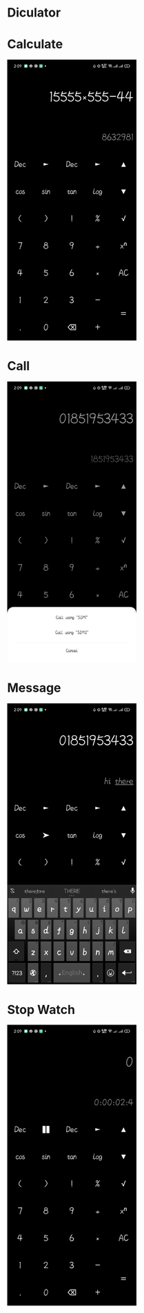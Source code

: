 # Diculator

# Calculate
<img src="Calculate.jpg" alt="Diculator" width="300"/>

# Call
<img src="Call.jpg" alt="Diculator" width="300"/>

# Message
<img src="Message.jpg" alt="Diculator" width="300"/>

# Stop Watch
<img src="StopWatch.jpg" alt="Diculator" width="300"/>